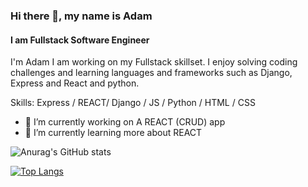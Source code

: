 ### Hi there 👋, my name is Adam
#### I am Fullstack Software Engineer
I'm Adam I am working on my Fullstack skillset. I enjoy solving coding challenges and learning languages and frameworks such as Django, Express and React and python.

Skills: Express / REACT/ Django / JS / Python / HTML / CSS

- 🔭 I’m currently working on A REACT (CRUD) app 
- 🌱 I’m currently learning more about REACT 

![Anurag's GitHub stats](https://github-readme-stats.vercel.app/api?username=adammetzinger&show_icons=true&theme=tokyonight)

[![Top Langs](https://github-readme-stats.vercel.app/api/top-langs/?username=adammetzinger)](https://github.com/anuraghazra/github-readme-stats)




